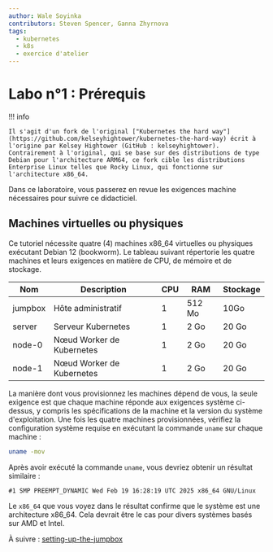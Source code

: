 ```yaml
---
author: Wale Soyinka
contributors: Steven Spencer, Ganna Zhyrnova
tags:
  - kubernetes
  - k8s
  - exercice d'atelier
---
```


# Labo n°1 : Prérequis

!!! info

    Il s'agit d'un fork de l'original ["Kubernetes the hard way"](https://github.com/kelseyhightower/kubernetes-the-hard-way) écrit à l'origine par Kelsey Hightower (GitHub : kelseyhightower). Contrairement à l'original, qui se base sur des distributions de type Debian pour l'architecture ARM64, ce fork cible les distributions Enterprise Linux telles que Rocky Linux, qui fonctionne sur l'architecture x86_64.

Dans ce laboratoire, vous passerez en revue les exigences machine nécessaires pour suivre ce didacticiel.

## Machines virtuelles ou physiques

Ce tutoriel nécessite quatre (4) machines x86_64 virtuelles ou physiques exécutant Debian 12 (bookworm). Le tableau suivant répertorie les quatre machines et leurs exigences en matière de CPU, de mémoire et de stockage.

| Nom     | Description               | CPU | RAM    | Stockage |
| ------- | ------------------------- | --- | ------ | -------- |
| jumpbox | Hôte administratif        | 1   | 512 Mo | 10Go     |
| server  | Serveur Kubernetes        | 1   | 2 Go   | 20 Go    |
| node-0  | Nœud Worker de Kubernetes | 1   | 2 Go   | 20 Go    |
| node-1  | Nœud Worker de Kubernetes | 1   | 2 Go   | 20 Go    |

La manière dont vous provisionnez les machines dépend de vous, la seule exigence est que chaque machine réponde aux exigences système ci-dessus, y compris les spécifications de la machine et la version du système d'exploitation. Une fois les quatre machines provisionnées, vérifiez la configuration système requise en exécutant la commande `uname` sur chaque machine :

```bash
uname -mov
```

Après avoir exécuté la commande `uname`, vous devriez obtenir un résultat similaire :

```text
#1 SMP PREEMPT_DYNAMIC Wed Feb 19 16:28:19 UTC 2025 x86_64 GNU/Linux
```

Le `x86_64` que vous voyez dans le résultat confirme que le système est une architecture x86_64. Cela devrait être le cas pour divers systèmes basés sur AMD et Intel.

À suivre : [setting-up-the-jumpbox](lab2-jumpbox.md)
